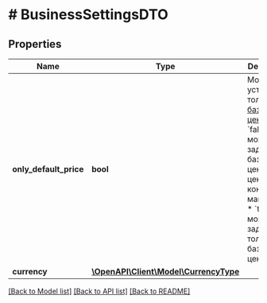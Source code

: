 # # BusinessSettingsDTO

## Properties

Name | Type | Description | Notes
------------ | ------------- | ------------- | -------------
**only_default_price** | **bool** | Можно ли установить только [базовую цену](*rule): * &#x60;false&#x60; — можно задать и базовую цену, и цены в конкретных магазинах. * &#x60;true&#x60; — можно задать только базовую цену. | [optional]
**currency** | [**\OpenAPI\Client\Model\CurrencyType**](CurrencyType.md) |  | [optional]

[[Back to Model list]](../../README.md#models) [[Back to API list]](../../README.md#endpoints) [[Back to README]](../../README.md)
